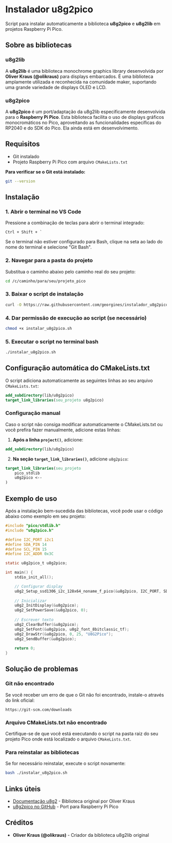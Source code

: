# Instalador u8g2pico

Script para instalar automaticamente a biblioteca **u8g2pico** e **u8g2lib** em projetos Raspberry Pi Pico.

## Sobre as bibliotecas

### u8g2lib
A **u8g2lib** é uma biblioteca monochrome graphics library desenvolvida por **Oliver Kraus (@olikraus)** para displays embarcados. É uma biblioteca amplamente utilizada e reconhecida na comunidade maker, suportando uma grande variedade de displays OLED e LCD.

### u8g2pico
A **u8g2pico** é um port/adaptação da u8g2lib especificamente desenvolvida para o **Raspberry Pi Pico**. Esta biblioteca facilita o uso de displays gráficos monocromáticos no Pico, aproveitando as funcionalidades específicas do RP2040 e do SDK do Pico. Ela ainda está em desenvolvimento.

## Requisitos

- Git instalado
- Projeto Raspberry Pi Pico com arquivo `CMakeLists.txt`

**Para verificar se o Git está instalado:**
```bash
git --version
```

## Instalação

### 1. Abrir o terminal no VS Code
Pressione a combinação de teclas para abrir o terminal integrado:
```
Ctrl + Shift + `
```

Se o terminal não estiver configurado para Bash, clique na seta ao lado do nome do terminal e selecione "Git Bash".

### 2. Navegar para a pasta do projeto
Substitua o caminho abaixo pelo caminho real do seu projeto:
```bash
cd /c/caminho/para/seu/projeto_pico
```

### 3. Baixar o script de instalação
```bash
curl -O https://raw.githubusercontent.com/georgines/instalador_u8g2pico/main/instalar_u8g2pico.sh
```

### 4. Dar permissão de execução ao script (se necessário)
```bash
chmod +x instalar_u8g2pico.sh
```

### 5. Executar o script no terminal bash
```bash
./instalar_u8g2pico.sh
```

## Configuração automática do CMakeLists.txt

O script adiciona automaticamente as seguintes linhas ao seu arquivo `CMakeLists.txt`:

```cmake
add_subdirectory(lib/u8g2pico)
target_link_libraries(seu_projeto u8g2pico)
```

### Configuração manual

Caso o script não consiga modificar automaticamente o CMakeLists.txt ou você prefira fazer manualmente, adicione estas linhas:

1. **Após a linha `project()`**, adicione:
```cmake
add_subdirectory(lib/u8g2pico)
```

2. **Na seção `target_link_libraries()`**, adicione `u8g2pico`:
```cmake
target_link_libraries(seu_projeto 
    pico_stdlib
    u8g2pico <--
)
```
## Exemplo de uso

Após a instalação bem-sucedida das bibliotecas, você pode usar o código abaixo como exemplo em seu projeto:

```c
#include "pico/stdlib.h"
#include "u8g2pico.h"

#define I2C_PORT i2c1
#define SDA_PIN 14
#define SCL_PIN 15
#define I2C_ADDR 0x3C

static u8g2pico_t u8g2pico;

int main() {
    stdio_init_all();

    // Configurar display
    u8g2_Setup_ssd1306_i2c_128x64_noname_f_pico(&u8g2pico, I2C_PORT, SDA_PIN, SCL_PIN, U8G2_R0, I2C_ADDR);
    
    // Inicializar
    u8g2_InitDisplay(&u8g2pico);
    u8g2_SetPowerSave(&u8g2pico, 0);
    
    // Escrever texto
    u8g2_ClearBuffer(&u8g2pico);
    u8g2_SetFont(&u8g2pico, u8g2_font_8bitclassic_tf);
    u8g2_DrawStr(&u8g2pico, 0, 25, "U8G2Pico");
    u8g2_SendBuffer(&u8g2pico);
    
    return 0;
}
```

## Solução de problemas

### Git não encontrado
Se você receber um erro de que o Git não foi encontrado, instale-o através do link oficial:
```
https://git-scm.com/downloads
```

### Arquivo CMakeLists.txt não encontrado
Certifique-se de que você está executando o script na pasta raiz do seu projeto Pico onde está localizado o arquivo `CMakeLists.txt`.

### Para reinstalar as bibliotecas
Se for necessário reinstalar, execute o script novamente:
```bash
bash ./instalar_u8g2pico.sh
```

## Links úteis

- [Documentação u8g2](https://github.com/olikraus/u8g2) - Biblioteca original por Oliver Kraus
- [u8g2pico no GitHub](https://github.com/georgines/u8g2pico) - Port para Raspberry Pi Pico

## Créditos

- **Oliver Kraus (@olikraus)** - Criador da biblioteca u8g2lib original
